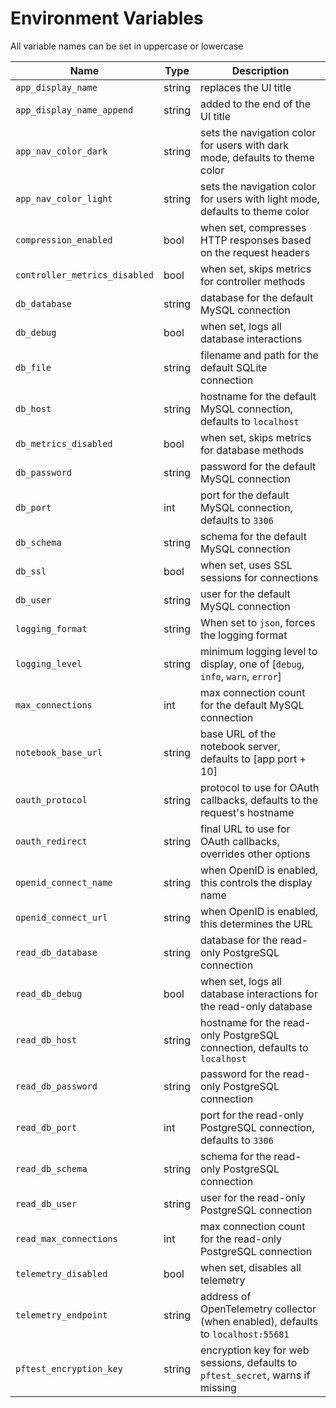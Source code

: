 <!--- Content managed by Project Forge, see [projectforge.md] for details. -->
# Environment Variables

All variable names can be set in uppercase or lowercase

| Name                          | Type   | Description                                                                      |
|-------------------------------|--------|----------------------------------------------------------------------------------|
| `app_display_name`            | string | replaces the UI title                                                            |
| `app_display_name_append`     | string | added to the end of the UI title                                                 |
| `app_nav_color_dark`          | string | sets the navigation color for users with dark mode, defaults to theme color      |
| `app_nav_color_light`         | string | sets the navigation color for users with light mode, defaults to theme color     |
| `compression_enabled`         | bool   | when set, compresses HTTP responses based on the request headers                 |
| `controller_metrics_disabled` | bool   | when set, skips metrics for controller methods                                   |
| `db_database`                 | string | database for the default MySQL connection                                        |
| `db_debug`                    | bool   | when set, logs all database interactions                                         |
| `db_file`                     | string | filename and path for the default SQLite connection                              |
| `db_host`                     | string | hostname for the default MySQL connection, defaults to `localhost`               |
| `db_metrics_disabled`         | bool   | when set, skips metrics for database methods                                     |
| `db_password`                 | string | password for the default MySQL connection                                        |
| `db_port`                     | int    | port for the default MySQL connection, defaults to `3306`                        |
| `db_schema`                   | string | schema for the default MySQL connection                                          |
| `db_ssl`                      | bool   | when set, uses SSL sessions for connections                                      |
| `db_user`                     | string | user for the default MySQL connection                                            |
| `logging_format`              | string | When set to `json`, forces the logging format                                    |
| `logging_level`               | string | minimum logging level to display, one of [`debug`, `info`, `warn`, `error`]      |
| `max_connections`             | int    | max connection count for the default MySQL connection                            |
| `notebook_base_url`           | string | base URL of the notebook server, defaults to [app port + 10]                     |
| `oauth_protocol`              | string | protocol to use for OAuth callbacks, defaults to the request's hostname          |
| `oauth_redirect`              | string | final URL to use for OAuth callbacks, overrides other options                    |
| `openid_connect_name`         | string | when OpenID is enabled, this controls the display name                           |
| `openid_connect_url`          | string | when OpenID is enabled, this determines the URL                                  |
| `read_db_database`            | string | database for the read-only PostgreSQL connection                                 |
| `read_db_debug`               | bool   | when set, logs all database interactions for the read-only database              |
| `read_db_host`                | string | hostname for the read-only PostgreSQL connection, defaults to `localhost`        |
| `read_db_password`            | string | password for the read-only PostgreSQL connection                                 |
| `read_db_port`                | int    | port for the read-only PostgreSQL connection, defaults to `3306`                 |
| `read_db_schema`              | string | schema for the read-only PostgreSQL connection                                   |
| `read_db_user`                | string | user for the read-only PostgreSQL connection                                     |
| `read_max_connections`        | int    | max connection count for the read-only PostgreSQL connection                     |
| `telemetry_disabled`          | bool   | when set, disables all telemetry                                                 |
| `telemetry_endpoint`          | string | address of OpenTelemetry collector (when enabled), defaults to `localhost:55681` |
| `pftest_encryption_key`       | string | encryption key for web sessions, defaults to `pftest_secret`, warns if missing   |
